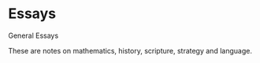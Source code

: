 # Essays
General Essays

These are notes on mathematics, history, scripture, strategy and language.


